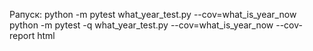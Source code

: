 Pапуск:
python -m pytest what_year_test.py --cov=what_is_year_now
python -m pytest -q what_year_test.py --cov=what_is_year_now --cov-report html